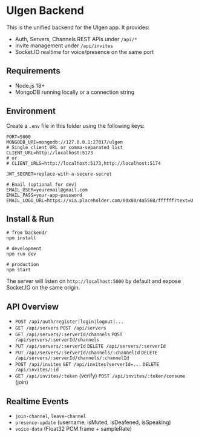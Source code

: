 # Ulgen Backend

This is the unified backend for the Ulgen app. It provides:

- Auth, Servers, Channels REST APIs under `/api/*`
- Invite management under `/api/invites`
- Socket.IO realtime for voice/presence on the same port

## Requirements

- Node.js 18+
- MongoDB running locally or a connection string

## Environment

Create a `.env` file in this folder using the following keys:

```
PORT=5000
MONGODB_URI=mongodb://127.0.0.1:27017/ulgen
# Single client URL or comma-separated list
CLIENT_URL=http://localhost:5173
# or
# CLIENT_URLS=http://localhost:5173,http://localhost:5174

JWT_SECRET=replace-with-a-secure-secret

# Email (optional for dev)
EMAIL_USER=youremail@gmail.com
EMAIL_PASS=your-app-password
EMAIL_LOGO_URL=https://via.placeholder.com/80x80/4a5568/ffffff?text=U
```

## Install & Run

```
# from backend/
npm install

# development
npm run dev

# production
npm start
```

The server will listen on `http://localhost:5000` by default and expose Socket.IO on the same origin.

## API Overview

- `POST /api/auth/register|login|logout|...`
- `GET /api/servers` `POST /api/servers`
- `GET /api/servers/:serverId/channels` `POST /api/servers/:serverId/channels`
- `PUT /api/servers/:serverId` `DELETE /api/servers/:serverId`
- `PUT /api/servers/:serverId/channels/:channelId` `DELETE /api/servers/:serverId/channels/:channelId`
- `POST /api/invites` `GET /api/invites?serverId=...` `DELETE /api/invites/:id`
- `GET /api/invites/:token` (verify) `POST /api/invites/:token/consume` (join)

## Realtime Events

- `join-channel`, `leave-channel`
- `presence-update` (username, isMuted, isDeafened, isSpeaking)
- `voice-data` (Float32 PCM frame + sampleRate)
